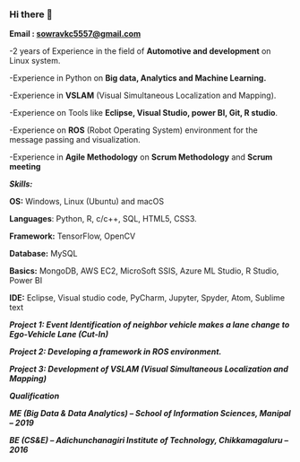 ### Hi there 👋

**Email : sowravkc5557@gmail.com**


-2 years of Experience in the field of **Automotive and development** on Linux system.

-Experience in Python on **Big data, Analytics and Machine Learning.**

-Experience in **VSLAM** (Visual Simultaneous Localization and Mapping).

-Experience on Tools like **Eclipse, Visual Studio, power BI, Git, R studio**.

-Experience on **ROS** (Robot Operating System) environment for the message passing and visualization.

-Experience in **Agile Methodology** on **Scrum Methodology** and **Scrum meeting**



***Skills:***

**OS:** Windows, Linux (Ubuntu) and macOS

**Languages**: Python, R, c/c++, SQL, HTML5, CSS3.

**Framework:** TensorFlow, OpenCV

**Database:** MySQL

**Basics:** MongoDB, AWS EC2, MicroSoft SSIS, Azure ML Studio, R Studio, Power BI

**IDE:** Eclipse, Visual studio code, PyCharm, Jupyter, Spyder, Atom, Sublime text





***Project 1: Event Identification of neighbor vehicle makes a lane change to Ego-Vehicle Lane (Cut-In)***

***Project 2: Developing a framework in ROS environment.***

***Project 3: Development of VSLAM (Visual Simultaneous Localization and Mapping)***




***Qualification***

***ME (Big Data & Data Analytics) – School of Information Sciences, Manipal – 2019***

***BE (CS&E) – Adichunchanagiri Institute of Technology, Chikkamagaluru – 2016***


<!--
**SouravGowda/SouravGowda** is a ✨ _special_ ✨ repository because its `README.md` (this file) appears on your GitHub profile.

Here are some ideas to get you started:

- 🔭 I’m currently working on ...
- 🌱 I’m currently learning ...
- 👯 I’m looking to collaborate on ...
- 🤔 I’m looking for help with ...
- 💬 Ask me about ...
- 📫 How to reach me: ...
- 😄 Pronouns: ...
- ⚡ Fun fact: ...
-->
